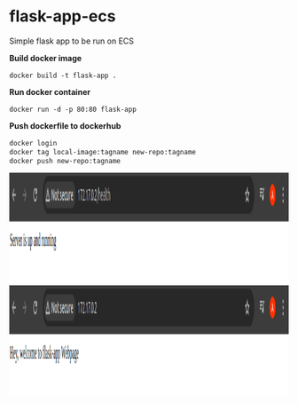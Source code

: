 # flask-app-ecs
Simple flask app to be run on ECS

**Build docker image**
```
docker build -t flask-app . 
```

**Run docker container**
```
docker run -d -p 80:80 flask-app 
```

**Push dockerfile to dockerhub**
```
docker login
docker tag local-image:tagname new-repo:tagname
docker push new-repo:tagname
```

<img src="flask-app.png" alt="drawing" height="200" />
<img src="flask-app-1.png" alt="drawing" height="200" />

